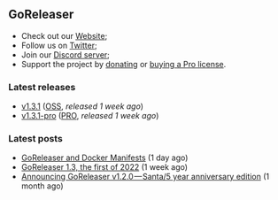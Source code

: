 ## GoReleaser

- Check out our [Website](https://goreleaser.com);
- Follow us on [Twitter](https://twitter.com/goreleaser);
- Join our [Discord server](https://discord.gg/RGEBtg8vQ6);
- Support the project by [donating](https://opencollective.com/goreleaser) or [buying a Pro license](https://goreleaser.com/pro/).

### Latest releases
- [v1.3.1](https://github.com/goreleaser/goreleaser/releases/tag/v1.3.1) ([OSS](https://github.com/goreleaser/goreleaser), _released 1 week ago_)
- [v1.3.1-pro](https://github.com/goreleaser/goreleaser-pro/releases/tag/v1.3.1-pro) ([PRO](https://goreleaser.com/pro), _released 1 week ago_)

### Latest posts
- [GoReleaser and Docker Manifests](https://blog.goreleaser.com/goreleaser-and-docker-manifests-9fe167acf21e?source=rss----17aa0cbd263f---4) (1 day ago)
- [GoReleaser 1.3, the first of 2022](https://blog.goreleaser.com/goreleaser-1-3-the-first-of-2022-3083d3716e6f?source=rss----17aa0cbd263f---4) (1 week ago)
- [Announcing GoReleaser v1.2.0 — Santa/5 year anniversary edition](https://blog.goreleaser.com/announcing-goreleaser-v1-2-0-santa-5-year-anniversary-edition-3b486295d708?source=rss----17aa0cbd263f---4) (1 month ago)
